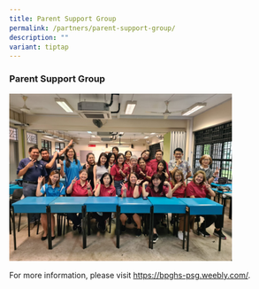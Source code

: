 ```yaml
---
title: Parent Support Group
permalink: /partners/parent-support-group/
description: ""
variant: tiptap
---
```

<h3>Parent Support Group</h3>
<div class="isomer-image-wrapper">
<img style="width:80%" height="auto" width="100%" src="/images/psg.png">
</div>
<p>For more information, please visit <a href="https://bpghs-psg.weebly.com/" rel="noopener noreferrer nofollow" target="_blank">https://bpghs-psg.weebly.com/</a>.</p>
<p></p>